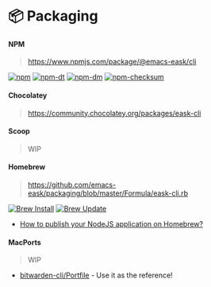 # 📦 Packaging

#### NPM
> https://www.npmjs.com/package/@emacs-eask/cli

[![npm](https://img.shields.io/npm/v/@emacs-eask/cli?logo=npm&color=green)](https://www.npmjs.com/package/@emacs-eask/cli)
[![npm-dt](https://img.shields.io/npm/dt/@emacs-eask/cli.svg)](https://npmcharts.com/compare/@emacs-eask/cli?minimal=true)
[![npm-dm](https://img.shields.io/npm/dm/@emacs-eask/cli.svg)](https://npmcharts.com/compare/@emacs-eask/cli?minimal=true)
[![npm-checksum](https://github.com/emacs-eask/packaging/actions/workflows/npm-checksum.yml/badge.svg)](https://github.com/emacs-eask/packaging/actions/workflows/npm-checksum.yml)

#### Chocolatey
> https://community.chocolatey.org/packages/eask-cli

#### Scoop
> WIP

#### Homebrew
> https://github.com/emacs-eask/packaging/blob/master/Formula/eask-cli.rb

[![Brew Install](https://github.com/emacs-eask/packaging/actions/workflows/brew_install.yml/badge.svg)](https://github.com/emacs-eask/packaging/actions/workflows/brew_install.yml)
[![Brew Update](https://github.com/emacs-eask/packaging/actions/workflows/brew_update.yml/badge.svg)](https://github.com/emacs-eask/packaging/actions/workflows/brew_update.yml)

-  [How to publish your NodeJS application on Homebrew?](https://bharathvaj.me/blog/how-to-publish-your-nodejs-project-on-homebrew)

#### MacPorts
> WIP

- [bitwarden-cli/Portfile](https://github.com/macports/macports-ports/blob/551a0eb9eff6e29b5a91e4da314e6ff2fb6b01d1/security/bitwarden-cli/Portfile) - Use it as the reference!

